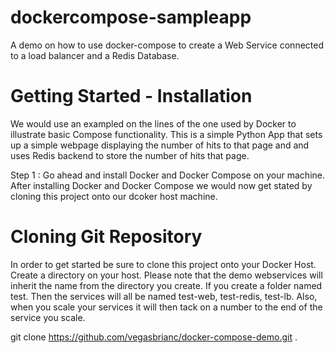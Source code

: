 # dockercompose-sampleapp
A demo on how to use docker-compose to create a Web Service connected to a load balancer and a Redis Database.

# Getting Started - Installation

We would use an exampled on the lines of the one used by Docker to illustrate basic Compose functionality. This is a simple Python App that sets up a simple webpage displaying the number of hits to that page and and uses Redis backend to store the number of hits that page.

Step 1 : Go ahead and install Docker and Docker Compose on your machine. 
         After installing Docker and Docker Compose we would now get stated by cloning this project onto our dcoker host machine. 

# Cloning Git Repository

In order to get started be sure to clone this project onto your Docker Host. Create a directory on your host. Please note that the demo webservices will inherit the name from the directory you create. If you create a folder named test. Then the services will all be named test-web, test-redis, test-lb. Also, when you scale your services it will then tack on a number to the end of the service you scale.

git clone https://github.com/vegasbrianc/docker-compose-demo.git .

